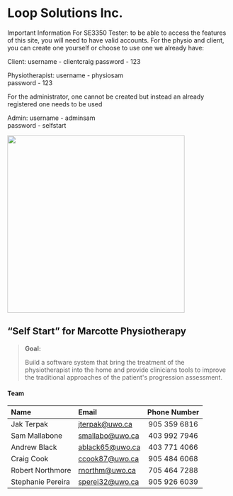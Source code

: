 
Loop Solutions Inc.
==================
Important Information For SE3350 Tester: to be able to access the features of this site, you will need to have valid accounts. For the 
physio and client, you can create one yourself or choose to use one we already have: 

Client: username - clientcraig
        password - 123
        
Physiotherapist: username - physiosam   
                 password - 123
                 
For the administrator, one cannot be created but instead an already registered one needs to be used

Admin: username - adminsam  
       password - selfstart

<img src="https://github.com/UWOECE-SE-Classes/Loop-Solutions-Inc/blob/master/Loop%20Solutions.jpg" width="400">

“Self Start” for Marcotte Physiotherapy
-------------------------------------------------------
> **Goal:**
>
> Build a software system that bring the treatment of the physiotherapist into the home and provide clinicians tools to improve the traditional approaches of the patient's progression assessment.


#### <i class="icon-users"></i> Team

| Name| Email| Phone Number   |
| :------- | :---- | :---: |
|Jak Terpak |jterpak@uwo.ca| 905 359 6816 |
|Sam Mallabone|smallabo@uwo.ca|403 992 7946|
| Andrew Black |ablack65@uwo.ca |403 771 4066|
| Craig Cook|ccook87@uwo.ca|905 484 6068|
| Robert Northmore| rnorthm@uwo.ca| 705 464 7288 |
|Stephanie Pereira|sperei32@uwo.ca|905 926 6039|
